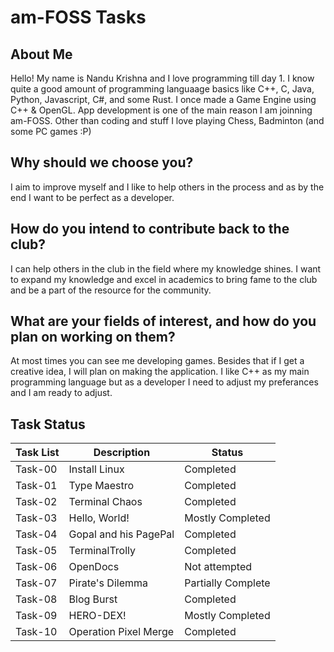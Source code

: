 # am-FOSS Tasks

## About Me

Hello!
My name is Nandu Krishna and I love programming till day 1.
I know quite a good amount of programming languaage basics like C++, C, Java, Python, Javascript, C#, and some Rust. I once made a Game Engine using C++ & OpenGL. App development is one of the main reason I am joinning am-FOSS. Other than coding and stuff I love playing Chess, Badminton (and some PC games :P)

## Why should we choose you?

I aim to improve myself and I like to help others in the process and as by the end I want to be perfect as a developer. 

## How do you intend to contribute back to the club?

I can help others in the club in the field where my knowledge shines. I want to expand my knowledge and excel in academics to bring fame to the club and be
a part of the resource for the community.

## What are your fields of interest, and how do you plan on working on them?

At most times you can see me developing games. Besides that if I get a creative idea, I will plan on making the application. I like C++ as my main programming language but as a developer I need to adjust my preferances and I am ready to adjust.

## Task Status

| Task List | Description           | Status             |
|-----------|-----------------------|--------------------|
| Task-00   | Install Linux         | Completed          |
| Task-01   | Type Maestro          | Completed          |
| Task-02   | Terminal Chaos        | Completed          |
| Task-03   | Hello, World!         | Mostly Completed   |
| Task-04   | Gopal and his PagePal | Completed          |
| Task-05   | TerminalTrolly        | Completed          |
| Task-06   | OpenDocs              | Not attempted      |
| Task-07   | Pirate's Dilemma      | Partially Complete |
| Task-08   | Blog Burst            | Completed          |
| Task-09   | HERO-DEX!             | Mostly Completed   |
| Task-10   | Operation Pixel Merge | Completed          |



